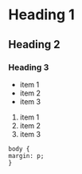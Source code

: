 # Heading 1

## Heading 2

### Heading 3

* item 1
* item 2
* item 3

1. item 1
2. item 2
3. item 3

```
body {
margin: p;
}
```
